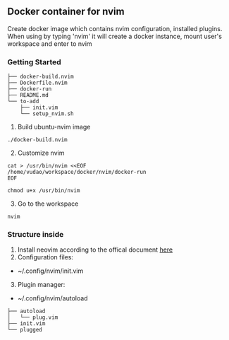 ## Docker container for nvim
Create docker image which contains nvim configuration, installed plugins. When using by typing 'nvim' it will create a docker instance, mount user's workspace and enter to nvim

### Getting Started
```
├── docker-build.nvim
├── Dockerfile.nvim
├── docker-run
├── README.md
└── to-add
    ├── init.vim
    └── setup_nvim.sh
```
1. Build ubuntu-nvim image
```
./docker-build.nvim
```
2. Customize nvim
```
cat > /usr/bin/nvim <<EOF
/home/vudao/workspace/docker/nvim/docker-run
EOF

chmod u+x /usr/bin/nvim
```
3. Go to the workspace
```
nvim
```

### Structure inside
1. Install neovim according to the offical document [here](https://github.com/neovim/neovim/wiki/Installing-Neovim)
2. Configuration files:
 - ~/.config/nvim/init.vim
3. Plugin manager:
 - ~/.config/nvim/autoload

```
├── autoload
│   └── plug.vim
├── init.vim
└── plugged
```
